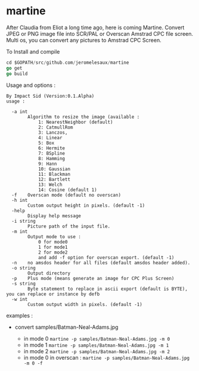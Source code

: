 # martine

After Claudia from Eliot a long time ago, here is coming Martine.
Convert JPEG or PNG image file into  SCR/PAL or Overscan  Amstrad CPC file screen.
Multi os, you can convert any pictures to Amstrad CPC Screen.

To Install and compile
```go get github.com/jeromelesaux/martine
cd $GOPATH/src/github.com/jeromelesaux/martine
go get 
go build
```
Usage and options : 

```martine convert (jpeg, png format) image to Amstrad cpc screen (even overscan)
By Impact Sid (Version:0.1.Alpha)
usage :

  -a int
    	Algorithm to resize the image (available :
    		1: NearestNeighbor (default)
    		2: CatmullRom
    		3: Lanczos,
    		4: Linear
    		5: Box
    		6: Hermite
    		7: BSpline
    		8: Hamming
    		9: Hann
    		10: Gaussian
    		11: Blackman
    		12: Bartlett
    		13: Welch
    		14: Cosine (default 1)
  -f	Overscan mode (default no overscan)
  -h int
    	Custom output height in pixels. (default -1)
  -help
    	Display help message
  -i string
    	Picture path of the input file.
  -m int
    	Output mode to use :
    		0 for mode0
    		1 for mode1
    		2 for mode2
    		and add -f option for overscan export. (default -1)
  -n	no amsdos header for all files (default amsdos header added).
  -o string
    	Output directory
  -p	Plus mode (means generate an image for CPC Plus Screen)
  -s string
    	Byte statement to replace in ascii export (default is BYTE), you can replace or instance by defb
  -w int
    	Custom output width in pixels. (default -1)
```

examples :

* convert samples/Batman-Neal-Adams.jpg 

  * in mode 0 
```martine -p samples/Batman-Neal-Adams.jpg -m 0```
  * in mode 1 
```martine -p samples/Batman-Neal-Adams.jpg -m 1```
  * in mode 2 
```martine -p samples/Batman-Neal-Adams.jpg -m 2```
  * in mode 0 in overscan : 
```martine -p samples/Batman-Neal-Adams.jpg -m 0 -f```

